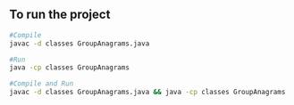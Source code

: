 
## To run the project
```bash
#Compile
javac -d classes GroupAnagrams.java

#Run
java -cp classes GroupAnagrams

#Compile and Run
javac -d classes GroupAnagrams.java && java -cp classes GroupAnagrams
```
